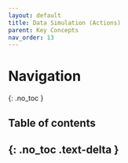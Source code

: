 ```yaml
---
layout: default
title: Data Simulation (Actions)
parent: Key Concepts
nav_order: 13
---
```


# Navigation
{: .no_toc }

## Table of contents
{: .no_toc .text-delta }
---
